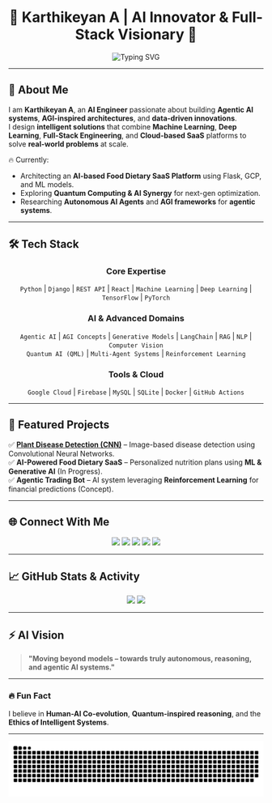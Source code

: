 <!-- Futuristic AI-Themed GitHub Profile README -->

<h1 align="center">🚀 Karthikeyan A | AI Innovator & Full-Stack Visionary 🌌</h1>
<p align="center">
    <img src="https://readme-typing-svg.demolab.com?font=Fira+Code&weight=500&size=22&pause=1000&color=00F7FF&width=550&lines=AI+Engineer+%7C+Machine+Learning+Specialist;Deep+Learning+%26+Agentic+AI+Explorer;Building+Next-Gen+Intelligent+Systems;Fluent+in+Python%2C+Django%2C+React+%26+Cloud" alt="Typing SVG" />
</p>

---

## 🧠 About Me
I am **Karthikeyan A**, an **AI Engineer** passionate about building **Agentic AI systems**, **AGI-inspired architectures**, and **data-driven innovations**.  
I design **intelligent solutions** that combine **Machine Learning**, **Deep Learning**, **Full-Stack Engineering**, and **Cloud-based SaaS** platforms to solve **real-world problems** at scale.  

🔥 Currently:  
- Architecting an **AI-based Food Dietary SaaS Platform** using Flask, GCP, and ML models.  
- Exploring **Quantum Computing & AI Synergy** for next-gen optimization.  
- Researching **Autonomous AI Agents** and **AGI frameworks** for **agentic systems**.

---

## 🛠 Tech Stack
<div align="center">
  
### **Core Expertise**
`Python` | `Django` | `REST API` | `React` | `Machine Learning` | `Deep Learning` | `TensorFlow` | `PyTorch`

### **AI & Advanced Domains**
`Agentic AI` | `AGI Concepts` | `Generative Models` | `LangChain` | `RAG` | `NLP` | `Computer Vision`  
`Quantum AI (QML)` | `Multi-Agent Systems` | `Reinforcement Learning`

### **Tools & Cloud**
`Google Cloud` | `Firebase` | `MySQL` | `SQLite` | `Docker` | `GitHub Actions`

</div>

---

## 📌 Featured Projects
✅ [**Plant Disease Detection (CNN)**](https://github.com/manthan89-py/Plant-Disease-Detection) – Image-based disease detection using Convolutional Neural Networks.  
✅ **AI-Powered Food Dietary SaaS** – Personalized nutrition plans using **ML & Generative AI** (In Progress).  
✅ **Agentic Trading Bot** – AI system leveraging **Reinforcement Learning** for financial predictions (Concept).  

---

## 🌐 Connect With Me
<p align="center">
    <a href="mailto:karthi.ai369@gmail.com"><img src="https://img.shields.io/badge/Gmail-D14836?style=for-the-badge&logo=gmail&logoColor=white" /></a>
    <a href="https://www.linkedin.com/in/karthikeyan-ai"><img src="https://img.shields.io/badge/LinkedIn-0077B5?style=for-the-badge&logo=linkedin&logoColor=white" /></a>
    <a href="https://github.com/manthan89-py"><img src="https://img.shields.io/badge/GitHub-100000?style=for-the-badge&logo=github&logoColor=white" /></a>
    <a href="https://your-portfolio-link.com"><img src="https://img.shields.io/badge/Portfolio-FF7139?style=for-the-badge&logo=firefox&logoColor=white" /></a>
    <a href="https://your-resume-link.com"><img src="https://img.shields.io/badge/Resume-323330?style=for-the-badge&logo=readthedocs&logoColor=white" /></a>
</p>

---

## 📈 GitHub Stats & Activity
<div align="center">
    <img src="https://github-readme-stats.vercel.app/api?username=manthan89-py&show_icons=true&theme=radical&hide_border=true" height="170"/>
    <img src="https://github-readme-streak-stats.herokuapp.com/?user=manthan89-py&theme=radical&hide_border=true" height="170"/>
</div>

---

## ⚡ AI Vision
> **"Moving beyond models – towards truly autonomous, reasoning, and agentic AI systems."**

---

### 🔥 Fun Fact
I believe in **Human-AI Co-evolution**, **Quantum-inspired reasoning**, and the **Ethics of Intelligent Systems**.

---

<p align="center">
    <img src="https://raw.githubusercontent.com/Platane/snk/output/github-contribution-grid-snake-dark.svg" alt="Snake animation" />
</p>
